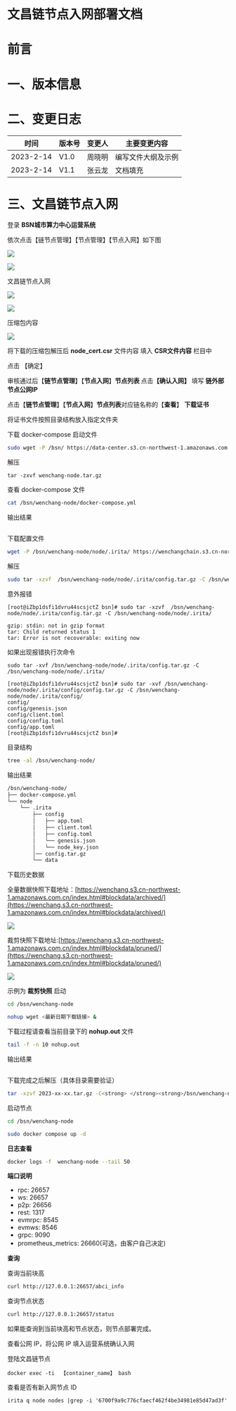 # 文昌链节点入网部署文档

# 前言

# 一、版本信息

# 二、变更日志

| <strong>时间</strong> | <strong>版本号</strong> | <strong>变更人</strong> | <strong>主要变更内容</strong> |
| --------------------- | ----------------------- | ----------------------- | ----------------------------- |
| 2023-2-14             | V1.0                    | 周晓明                  | 编写文件大纲及示例            |
| 2023-2-14             | V1.1                    | 张云龙                  | 文档填充                      |

# 三、文昌链节点入网

登录 <strong>BSN</strong><strong>城市</strong><strong>算力</strong><strong>中心运营系统 </strong>

依次点击【链节点管理】【节点管理】【节点入网】如下图

![](static/KqhOb9Q6poRV6wx9wJjcvOqdnnc.png)

![](static/M2eObyuoIoOkdFxcxjIcMJ56n8D.png)

文昌链节点入网

![](static/ArVVbTeB5o1m9dxUegocNVC1nMf.png)

![](static/WyiubXvSyo5l2Ex6FupcvMhfnve.png)

压缩包内容

![](static/P4sSbpxsmoE9nPxAKzWcJzQ8nUd.png)

将下载的压缩包解压后 <strong>node_cert.csr</strong> 文件内容  填入 <strong>CSR</strong><strong>文件内容</strong> 栏目中

点击 【确定】

审核通过后【<strong>链节点管理</strong>】【<strong>节点入网</strong>】<strong>节点列表 </strong>点击<strong>【确认入网】 </strong>填写 <strong>链外部节点</strong><strong>公网</strong><strong>IP</strong>

点击【<strong>链节点管理</strong>】【<strong>节点入网</strong>】<strong>节点列表</strong>对应链名称的【<strong>查看</strong>】 <strong>下载证书</strong>

将证书文件按照目录结构放入指定文件夹

下载 docker-compose 启动文件

```bash
sudo wget -P /bsn/ https://data-center.s3.cn-northwest-1.amazonaws.com.cn/v2.2.1/deployPackageAndConfiguration/config-files/dockerAndShell/wenchang-node.tar.gz
```

解压

```shell
tar -zxvf wenchang-node.tar.gz
```

查看 docker-compose 文件

```bash
cat /bsn/wenchang-node/docker-compose.yml
```

输出结果

```bash

```

下载配置文件

```bash
wget -P /bsn/wenchang-node/node/.irita/ https://wenchangchain.s3.cn-northwest-1.amazonaws.com.cn/config/config.tar.gz
```

解压

```bash
sudo tar -xzvf  /bsn/wenchang-node/node/.irita/config.tar.gz -C /bsn/wenchang-node/node/.irita/
```

意外报错

```shell
[root@iZbp1dsfi1dvru44scsjctZ bsn]# sudo tar -xzvf  /bsn/wenchang-node/node/.irita/config.tar.gz -C /bsn/wenchang-node/node/.irita/

gzip: stdin: not in gzip format
tar: Child returned status 1
tar: Error is not recoverable: exiting now
```

如果出现报错执行次命令

```shell
sudo tar -xvf /bsn/wenchang-node/node/.irita/config.tar.gz -C /bsn/wenchang-node/node/.irita/
```

```shell
[root@iZbp1dsfi1dvru44scsjctZ bsn]# sudo tar -xvf /bsn/wenchang-node/node/.irita/config/config.tar.gz -C /bsn/wenchang-node/node/.irita/config/
config/
config/genesis.json
config/client.toml
config/config.toml
config/app.toml
[root@iZbp1dsfi1dvru44scsjctZ bsn]#
```

目录结构

```bash
tree -al /bsn/wenchang-node/
```

输出结果

```bash
/bsn/wenchang-node/
├── docker-compose.yml
└── node
    └── .irita
        ├── config
        │   ├── app.toml
        │   ├── client.toml
        │   ├── config.toml
        │   └── genesis.json
        │   └── node_key.json
        │── config.tar.gz
        └── data
```

下载历史数据

全量数据快照下载地址：[https://wenchang.s3.cn-northwest-1.amazonaws.com.cn/index.html#blockdata/archived/](https://wenchang.s3.cn-northwest-1.amazonaws.com.cn/index.html#blockdata/archived/)

![](static/CvagbLWkzocv9DxU3kOciZPynHf.png)

裁剪快照下载地址:[https://wenchang.s3.cn-northwest-1.amazonaws.com.cn/index.html#blockdata/pruned/](https://wenchang.s3.cn-northwest-1.amazonaws.com.cn/index.html#blockdata/pruned/)

![](static/D3P8bLZaDoQxx1x4GR6cXBQNnah.png)

示例为 <strong>裁剪快照</strong> 启动

```bash
cd /bsn/wenchang-node
```

```bash
nohup wget <最新日期下载链接> &
```

下载过程请查看当前目录下的 <strong>nohup.out </strong>文件

```bash
tail -f -n 10 nohup.out
```

输出结果

```bash

```

下载完成之后解压（具体目录需要验证）

```bash
tar -xzvf 2023-xx-xx.tar.gz -C<strong> </strong><strong>/bsn/wenchang-node/node/.irita</strong>
```

启动节点

```bash
cd /bsn/wenchang-node
```

```bash
sudo docker compose up -d
```

<strong>日志查看</strong>

```bash
docker logs -f  wenchang-node --tail 50
```

<strong>端口说明</strong>

- rpc: 26657
- ws: 26657
- p2p: 26656
- rest: 1317
- evmrpc: 8545
- evmws: 8546
- grpc: 9090
- prometheus_metrics: 26660(可选，由客户自己决定)

<strong>查询</strong>

查询当前块高

```bash
curl http://127.0.0.1:26657/abci_info
```

查询节点状态

```bash
curl http://127.0.0.1:26657/status
```

如果能查询到当前块高和节点状态，则节点部署完成。

查看公网 IP，将公网 IP 填入运营系统确认入网

登陆文昌链节点

```shell
docker exec -ti  【container_name】 bash
```

查看是否有新入网节点 ID

```shell
irita q node nodes |grep -i '6700f9a9c776cfaecf462f4be34981e85d47ad3f'
```
